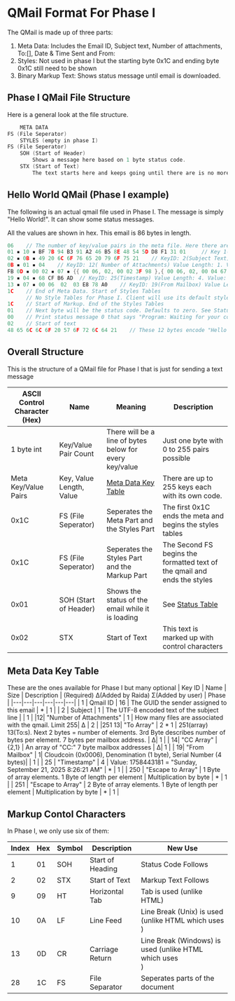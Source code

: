# QMail Format For Phase I
The QMail is made up of three parts:
1. Meta Data: Includes the Email ID, Subject text, Number of attachments, To:[], Date & Time Sent and From:
2. Styles: Not used in phase I but the starting byte 0x1C and ending byte 0x1C still need to be shown 
3. Binary Markup Text: Shows status message until email is downloaded.

## Phase I QMail File Structure
Here is a general look at the file structure. 
```c
    META DATA
FS (File Seperator)
    STYLES (empty in phase I)
FS (File Seperator)
    SOH (Start of Header)
        Shows a message here based on 1 byte status code.
    STX (Start of Text)
        The text starts here and keeps going until there are is no more writing.
```

## Hello World QMail (Phase I example)
The following is an actual qmail file used in Phase I. The message is simply "Hello World!". It can show some status messages.

All the values are shown in hex. This email is 86 bytes in length. 

```c
06    // The number of key/value pairs in the meta file. Here there are 6 key/value pairs
01 ▪ 10 ▪ BF 7B 94 B3 91 A2 46 B5 8E 48 54 5D D8 F1 31 01     // Key 1(Email GUID) Value Length: 16. Value: GUID)
02 ▪ 0B ▪ 49 20 6C 6F 76 65 20 79 6F 75 21    // KeyID: 2(Subject Text) Value Length: 11. Value: "I love you!"
0B ▪ 01 ▪ 04    // KeyID: 12( Number of Attachments) Value Length: 1. Value: 4 attachments
FB 0D ▪ 00 02 ▪ 07 ▪ {{ 00 06, 02, 00 02 3F 98 },{ 00 06, 02, 00 04 67 2E }}    // KeyID: 251 13(To: Array) Element Count: 2.  Element Length: 7. Value: Two mailbox IDs {{6,2,147352},{6,2,288558}} 
19 ▪ 04 ▪ 68 CF B6 AD  // KeyID: 25(Timestamp) Value Length: 4. Value: 1758443181 = "Sunday, September 21, 2025 8:26:21 AM"
13 ▪ 07 ▪ 00 06  02  03 E8 78 A0    // KeyID: 19(From Mailbox) Value Length: 7. Coin Code 00 06: CloudCoin, Denomination 02: 100cc, Serial Number 03 E8 78 A0: 65566880
1C    // End of Meta Data. Start of Styles Tables 
      // No Style Tables for Phase I. Client will use its default style. No characters between the two FSs.  
1C    // Start of Markup. End of the Styles Tables
01    // Next byte will be the status code. Defaults to zero. See Status Code Table below 
00    // Print status message 0 that says "Program: Waiting for your command to download this qmail's content"
02    // Start of text
48 65 6C 6C 6F 20 57 6F 72 6C 64 21    // These 12 bytes encode "Hello World!"
```

## Overall Structure
This is the structure of a QMail file for Phase I that is just for sending a text message

| ASCII Control Character (Hex) | Name | Meaning | Description |
|---|---|---|---|
| 1 byte int| Key/Value Pair Count | There will be a line of bytes below for every key/value | Just one byte with 0 to 255 pairs possible|
| Meta Key/Value Pairs | Key, Value Length, Value| [Meta Data Key Table](#meta-data-key-table)| There are up to 255 keys each with its own code.| 
| 0x1C| FS (File Seperator) |Seperates the Meta Part and the Styles Part| The first 0x1C ends the meta and begins the styles tables |
| 0x1C| FS (File Seperator) |Seperates the Styles Part and the Markup Part| The Second FS begins the formatted text of the qmail and ends the styles |
| 0x01 |SOH (Start of Header) |Shows the status of the email while it is loading | See [Status Table](#status-table)|
| 0x02 |STX| Start of Text |  This text is marked up with control characters | We will not start marking this up until Phase II |

## Meta Data Key Table
These are the ones available for Phase I but many optional 
| Key ID | Name | Size | Description | (Required) Δ(Added by Raida) Σ(Added by user) | Phase |
|---|---|---|---|---|---|
| 1 | Qmail ID | 16 | The GUID the sender assigned to this email | * | 1 |
| 2 | Subject | 1 | The UTF-8 encoded text of the subject line  | | 1 |
|12| "Number of Attachments" | 1 | How many files are associated with the qmail. Limit 255| Δ | 2 |
|251 13| "To Array" | 2 * 1 | 251(array) 13(To:s). Next 2 bytes = number of elements. 3rd Byte describes number of bytes per element. 7 bytes per mailbox address. | Δ| 1 |
| 14| "CC Array" | {2,1} | An array of "CC:" 7 byte mailbox addresses | Δ| 1 |
| 19| "From Mailbox" | 1| Cloudcoin (0x0006), Denomination (1 byte), Serial Number (4 bytes)| | 1 |
| 25 | "Timestamp" | 4 | Value: 1758443181 = "Sunday, September 21, 2025 8:26:21 AM" | * | 1 |
| 250 | "Escape to Array" | 1 Byte of array elements. 1 Byte of length per element | Multiplication by byte | * | 1 |
| 251 | "Escape to Array" | 2 Byte of array elements. 1 Byte of length per element  | Multiplication by byte  | * | 1 |


## Markup Contol Characters
In Phase I, we only use six of them:

| Index | Hex | Symbol | Description | New Use |
|-------|-----|---------|-------------|------------|
| 1 | 01 | SOH | Start of Heading | Status Code Follows |
| 2 | 02 | STX | Start of Text | Markup Text Follows
| 9 | 09 | HT | Horizontal Tab | Tab is used (unlike HTML)
| 10 | 0A | LF | Line Feed | Line Break (Unix) is used (unlike HTML which uses <br>)
| 13 | 0D | CR | Carriage Return | Line Break (Windows) is used (unlike HTML  which uses <br>)
| 28 | 1C | FS | File Separator | Seperates parts of the document


